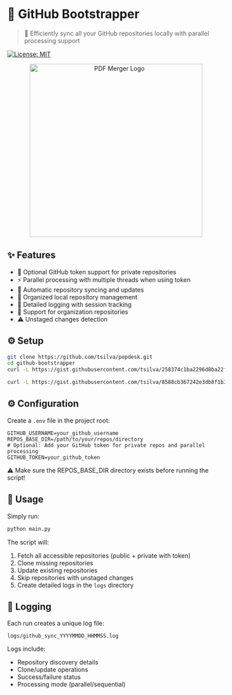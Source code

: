 # 🔄 GitHub Bootstrapper

> 🔄 Efficiently sync all your GitHub repositories locally with parallel processing support

[![License: MIT](https://img.shields.io/badge/License-MIT-yellow.svg)](https://opensource.org/licenses/MIT)

<p align="center">
  <img src="logo.jpg" alt="PDF Merger Logo" width="400"/>
</p>

## ✨ Features

- 🔑 Optional GitHub token support for private repositories
- ⚡ Parallel processing with multiple threads when using token
- 🔄 Automatic repository syncing and updates
- 📁 Organized local repository management
- 📝 Detailed logging with session tracking
- 🏢 Support for organization repositories
- ⚠️ Unstaged changes detection

## ⚙️ Setup

```bash
git clone https://github.com/tsilva/popdesk.git
cd github-bootstrapper
curl -L https://gist.githubusercontent.com/tsilva/258374c1ba2296d8ba22fffbf640f183/raw/venv-install.sh -o install.sh && chmod +x install.sh && ./install.sh
```

```bash
curl -L https://gist.githubusercontent.com/tsilva/8588cb367242e3db8f1b33c42e4e5e06/raw/venv-run.sh -o run.sh && chmod +x run.sh && ./run.sh
```

## ⚙️ Configuration

Create a `.env` file in the project root:

```properties
GITHUB_USERNAME=your_github_username
REPOS_BASE_DIR=/path/to/your/repos/directory
# Optional: Add your GitHub token for private repos and parallel processing
GITHUB_TOKEN=your_github_token
```

⚠️ Make sure the REPOS_BASE_DIR directory exists before running the script!

## 🚀 Usage

Simply run:
```sh
python main.py
```

The script will:
1. Fetch all accessible repositories (public + private with token)
2. Clone missing repositories
3. Update existing repositories
4. Skip repositories with unstaged changes
5. Create detailed logs in the `logs` directory

## 📝 Logging

Each run creates a unique log file:
```
logs/github_sync_YYYYMMDD_HHMMSS.log
```

Logs include:
- Repository discovery details
- Clone/update operations
- Success/failure status
- Processing mode (parallel/sequential)
